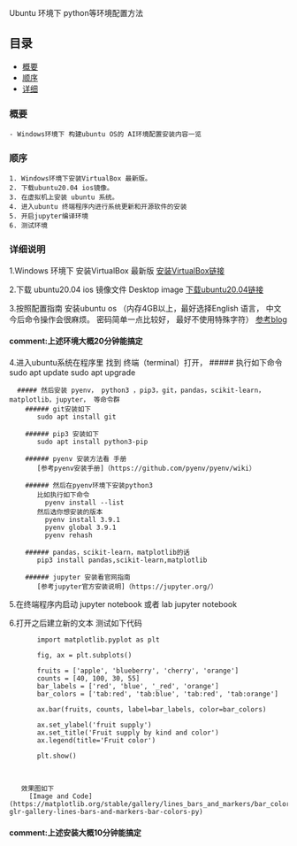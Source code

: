 Ubuntu 环境下 python等环境配置方法
 
## 目录
* [概要](#chapter1)
* [顺序](#chapter2)
* [详细](#chapter3)

<a id="chapter1"></a>

### 概要
    - Windows环境下 构建ubuntu OS的 AI环境配置安装内容一览

<a id="chapter2"></a>

### 顺序
    1. Windows环境下安装VirtualBox 最新版。
    2. 下载ubuntu20.04 ios镜像。
    3. 在虚拟机上安装 ubuntu 系统。
    4. 进入ubuntu 终端程序内进行系统更新和开源软件的安装
    5. 开启jupyter编译环境
    6. 测试环境

<a id="chapter3"></a>

### 详细说明
   1.Windows 环境下 安装VirtualBox 最新版
   [安装VirtualBox链接](https://www.oracle.com/jp/virtualization/technologies/vm/downloads/virtualbox-downloads.html)
   
   2.下载 ubuntu20.04 ios 镜像文件 Desktop image
   [下载ubuntu20.04链接](https://releases.ubuntu.com/focal/)
   
   3.按照配置指南 安装ubuntu os  （内存4GB以上，最好选择English 语言， 中文今后命令操作会很麻烦。 密码简单一点比较好， 最好不使用特殊字符）
   [参考blog](https://blog.csdn.net/a805607966/article/details/105877055)


  #### comment:上述环境大概20分钟能搞定
  
  
   4.进入ubuntu系统在程序里 找到 终端（terminal）打开，
      ##### 执行如下命令
         sudo apt update
         sudo apt upgrade

      ##### 然后安装 pyenv， python3 ，pip3，git，pandas，scikit-learn，matplotlib，jupyter， 等命令群
        ###### git安装如下
           sudo apt install git

        ###### pip3 安装如下
           sudo apt install python3-pip

        ###### pyenv 安装方法看 手册 
           [参考pyenv安装手册]（https://github.com/pyenv/pyenv/wiki）

        ###### 然后在pyenv环境下安装python3
           比如执行如下命令
             pyenv install --list
           然后选你想安装的版本
             pyenv install 3.9.1
             pyenv global 3.9.1
             pyenv rehash

        ###### pandas，scikit-learn，matplotlib的话
           pip3 install pandas,scikit-learn,matplotlib

        ###### jupyter 安装看官网指南
           [参考jupyter官方安装说明]（https://jupyter.org/）


   5.在终端程序内启动 jupyter notebook 或者 lab 
        jupyter notebook
      
   6.打开之后建立新的文本 测试如下代码

           import matplotlib.pyplot as plt

           fig, ax = plt.subplots()

           fruits = ['apple', 'blueberry', 'cherry', 'orange']
           counts = [40, 100, 30, 55]
           bar_labels = ['red', 'blue', '_red', 'orange']
           bar_colors = ['tab:red', 'tab:blue', 'tab:red', 'tab:orange']

           ax.bar(fruits, counts, label=bar_labels, color=bar_colors)

           ax.set_ylabel('fruit supply')
           ax.set_title('Fruit supply by kind and color')
           ax.legend(title='Fruit color')

           plt.show()
           
           
           
       效果图如下
         [Image and Code](https://matplotlib.org/stable/gallery/lines_bars_and_markers/bar_colors.html#sphx-glr-gallery-lines-bars-and-markers-bar-colors-py)

  #### comment:上述安装大概10分钟能搞定

